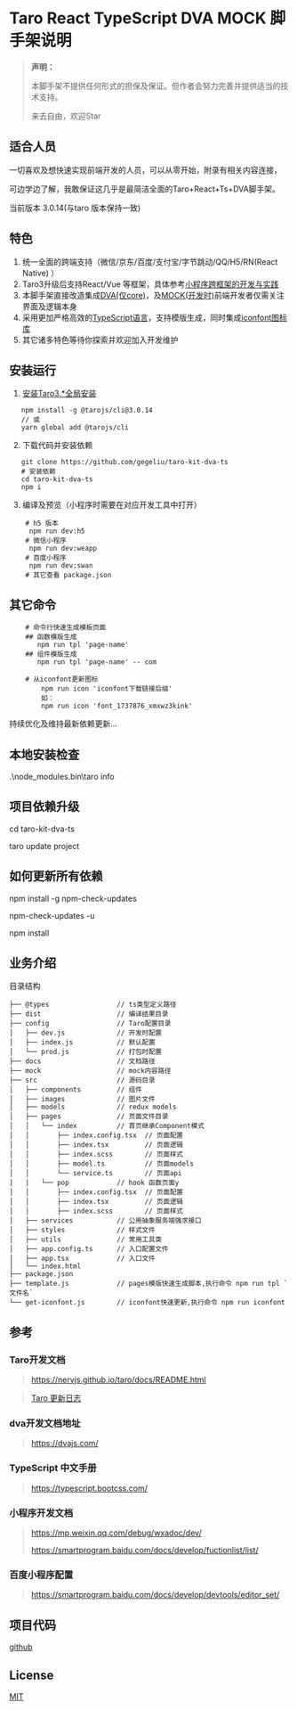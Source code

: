 # Taro React TypeScript DVA MOCK 脚手架说明

> **声明：**
> 
> 本脚手架不提供任何形式的担保及保证。但作者会努力完善并提供适当的技术支持。
> 
> 来去自由，欢迎Star

## 适合人员

一切喜欢及想快速实现前端开发的人员，可以从零开始，附录有相关内容连接，

可边学边了解，我敢保证这几乎是最简洁全面的Taro+React+Ts+DVA脚手架。

当前版本 3.0.14(与taro 版本保持一致)

## 特色

1. 统一全面的跨端支持（微信/京东/百度/支付宝/字节跳动/QQ/H5/RN(React Native) ） 
2. Taro3升级后支持React/Vue 等框架，具体参考[小程序跨框架的开发与实践](https://mp.weixin.qq.com/s?__biz=MzU3NDkzMTI3MA==&mid=2247483770&idx=1&sn=ba2cdea5256e1c4e7bb513aa4c837834)
3. 本脚手架直接改造集成[DVA(仅core)](https://dvajs.com/guide/)，及[MOCK(开发时)](http://mockjs.com/)前端开发者仅需关注界面及逻辑本身
4. 采用更加严格高效的[TypeScript语言](https://typescript.bootcss.com/)，支持模版生成，同时集成[iconfont图标库](https://www.iconfont.cn/)
5. 其它诸多特色等待你探索并欢迎加入开发维护

## 安装运行

1. [安装Taro3.*全局安装](https://nervjs.github.io/taro/docs/GETTING-STARTED)
 ```
    npm install -g @tarojs/cli@3.0.14
    // 或
    yarn global add @tarojs/cli
 ```
2. 下载代码并安装依赖
 ```
    git clone https://github.com/gegeliu/taro-kit-dva-ts
    # 安装依赖
    cd taro-kit-dva-ts
    npm i
```
3. 编译及预览（小程序时需要在对应开发工具中打开）
```
    # h5 版本
     npm run dev:h5
    # 微信小程序
     npm run dev:weapp 
    # 百度小程序
     npm run dev:swan 
    # 其它查看 package.json
```

## 其它命令
```
    # 命令行快速生成模板页面
    ## 函数模版生成
       npm run tpl 'page-name'
    ## 组件模版生成
       npm run tpl 'page-name' -- com

    # 从iconfont更新图标
        npm run icon 'iconfont下载链接后缀'
        如：
        npm run icon 'font_1737876_xmxwz3kink'
```

持续优化及维持最新依赖更新...

## 本地安装检查

 .\node_modules\.bin\taro info
 
## 项目依赖升级

cd taro-kit-dva-ts

taro update project

## 如何更新所有依赖

npm install -g npm-check-updates

npm-check-updates -u

npm install

## 业务介绍

目录结构

    ├── @types                 // ts类型定义路径
    ├── dist                   // 编译结果目录
    ├── config                 // Taro配置目录
    │   ├── dev.js             // 开发时配置
    │   ├── index.js           // 默认配置
    │   └── prod.js            // 打包时配置
    ├── docs                   // 文档路径
    ├── mock                   // mock内容路径
    ├── src                    // 源码目录
    │   ├── components         // 组件
    │   ├── images             // 图片文件
    │   ├── models             // redux models
    │   ├── pages              // 页面文件目录
    │   │   └── index          // 首页继承Component模式
    │   │       ├── index.config.tsx  // 页面配置
    │   │       ├── index.tsx         // 页面逻辑
    │   │       ├── index.scss        // 页面样式
    │   │       ├── model.ts          // 页面models
    │   │       └── service.ts        // 页面api
    |   |   └── pop            // hook 函数页面y
    │   │       ├── index.config.tsx  // 页面配置
    │   │       ├── index.tsx         // 页面逻辑
    │   │       ├── index.scss        // 页面样式
    │   ├── services           // 公用抽象服务端强求接口 
    │   ├── styles             // 样式文件
    │   ├── utils              // 常用工具类
    │   ├── app.config.ts      // 入口配置文件
    │   ├── app.tsx            // 入口文件
    │   └── index.html
    ├── package.json
    ├── template.js            // pages模版快速生成脚本,执行命令 npm run tpl `文件名`
    └── get-iconfont.js        // iconfont快速更新,执行命令 npm run iconfont 

## 参考

### Taro开发文档

> https://nervjs.github.io/taro/docs/README.html

> [Taro 更新日志](https://github.com/NervJS/taro/blob/2.x/CHANGELOG.md)

### dva开发文档地址

> https://dvajs.com/

### TypeScript 中文手册

> https://typescript.bootcss.com/

### 小程序开发文档

> https://mp.weixin.qq.com/debug/wxadoc/dev/
>
> https://smartprogram.baidu.com/docs/develop/fuctionlist/list/

### 百度小程序配置
> https://smartprogram.baidu.com/docs/develop/devtools/editor_set/

## 项目代码
[github](https://github.com/gegeliu/taro-kit-dva-ts)

## License

[MIT](LICENSE)
